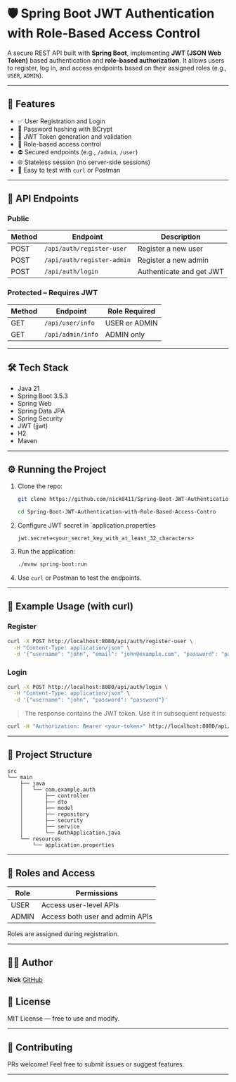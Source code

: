 # 🛡️ Spring Boot JWT Authentication with Role-Based Access Control

A secure REST API built with **Spring Boot**, implementing **JWT (JSON Web Token)** based authentication and **role-based authorization**. It allows users to register, log in, and access endpoints based on their assigned roles (e.g., `USER`, `ADMIN`).

---

## 🚀 Features

* ✅ User Registration and Login
* 🔐 Password hashing with BCrypt
* 🪪 JWT Token generation and validation
* 👥 Role-based access control
* ⛔ Secured endpoints (e.g., `/admin`, `/user`)
* 🌐 Stateless session (no server-side sessions)
* 🧪 Easy to test with `curl` or Postman

---

## 📆 API Endpoints

### Public

| Method | Endpoint                   | Description              |
| ------ |----------------------------|--------------------------|
| POST   | `/api/auth/register-user`  | Register a new user      |
| POST   | `/api/auth/register-admin` | Register a new admin     |
| POST   | `/api/auth/login`          | Authenticate and get JWT |

### Protected – Requires JWT

| Method | Endpoint          | Role Required |
| ------ | ----------------- | ------------- |
| GET    | `/api/user/info`  | USER or ADMIN |
| GET    | `/api/admin/info` | ADMIN only    |

---

## 🛠️ Tech Stack

* Java 21
* Spring Boot 3.5.3
* Spring Web
* Spring Data JPA
* Spring Security
* JWT (jjwt)
* H2
* Maven

---

## ⚙️ Running the Project

1. Clone the repo:

   ```bash
   git clone https://github.com/nick0411/Spring-Boot-JWT-Authentication-with-Role-Based-Access-Control.git
   
   cd Spring-Boot-JWT-Authentication-with-Role-Based-Access-Contro
   ```

2. <Optional> Configure JWT secret in `application.properties

   ```properties
   jwt.secret=<your_secret_key_with_at_least_32_characters>
   ```

3. Run the application:

   ```bash
   ./mvnw spring-boot:run
   ```

4. Use `curl` or Postman to test the endpoints.

---

## 🧪 Example Usage (with curl)

### Register

```bash
curl -X POST http://localhost:8080/api/auth/register-user \
  -H "Content-Type: application/json" \
  -d '{"username": "john", "email": "john@example.com", "password": "password"}'
```

### Login

```bash
curl -X POST http://localhost:8080/api/auth/login \
  -H "Content-Type: application/json" \
  -d '{"username": "john", "password": "password"}'
```

> The response contains the JWT token. Use it in subsequent requests:

```bash
curl -H "Authorization: Bearer <your-token>" http://localhost:8080/api/user/info
```

---

## 🧱 Project Structure

```
src
└── main
    ├── java
    │   └── com.example.auth
    │       ├── controller
    │       ├── dto
    │       ├── model
    │       ├── repository
    │       ├── security
    │       ├── service
    │       └── AuthApplication.java
    └── resources
        └── application.properties
```

---

## 🔐 Roles and Access

| Role  | Permissions                     |
| ----- | ------------------------------- |
| USER  | Access user-level APIs          |
| ADMIN | Access both user and admin APIs |

Roles are assigned during registration.

---

## 🧑‍💻 Author

**Nick**
[GitHub](https://github.com/nick0411)


## 📄 License

MIT License — free to use and modify.

---

## 🤝 Contributing

PRs welcome! Feel free to submit issues or suggest features.

---
